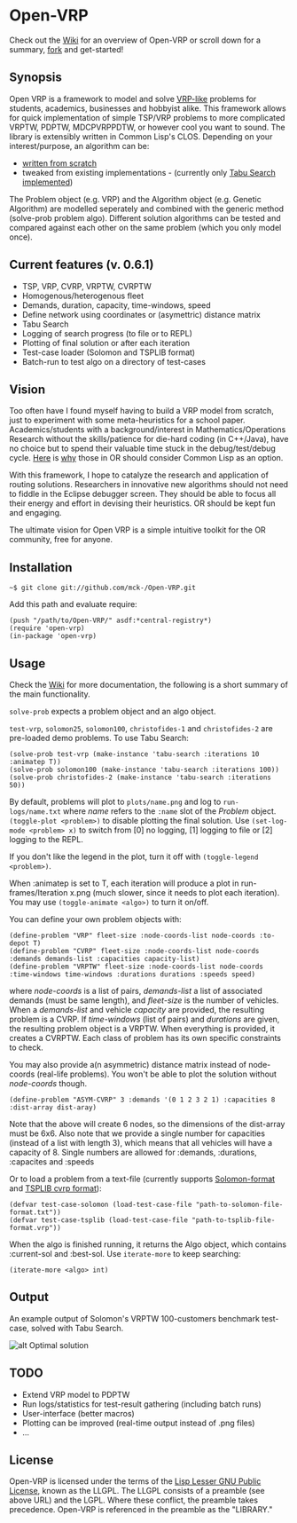 # Open-VRP

Check out the [Wiki](https://github.com/mck-/Open-VRP/wiki) for an overview of Open-VRP or scroll down for a summary, [fork](https://github.com/mck-/Open-VRP/fork_select) and get-started!

## Synopsis

Open VRP is a framework to model and solve [VRP-like](http://neo.lcc.uma.es/radi-aeb/WebVRP/) problems for students, academics, businesses and hobbyist alike. This framework allows for quick implementation of simple TSP/VRP problems to more complicated VRPTW, PDPTW, MDCPVRPPDTW, or however cool you want to sound. The library is extensibly written in Common Lisp's CLOS. Depending on your interest/purpose, an algorithm can be:

* [written from scratch](https://github.com/mck-/Open-VRP/wiki/Using-Open-VRP:-writing-your-algo-from-scratch)
* tweaked from existing implementations - (currently only [Tabu Search implemented](https://github.com/mck-/Open-VRP/wiki/Description-of-the-Tabu-Search-implementation))

The Problem object (e.g. VRP) and the Algorithm object (e.g. Genetic Algorithm) are modelled seperately and combined with the generic method (solve-prob problem algo). Different solution algorithms can be tested and compared against each other on the same problem (which you only model once).

## Current features (v. 0.6.1)

* TSP, VRP, CVRP, VRPTW, CVRPTW
* Homogenous/heterogenous fleet
* Demands, duration, capacity, time-windows, speed
* Define network using coordinates or (asymettric) distance matrix
* Tabu Search
* Logging of search progress (to file or to REPL)
* Plotting of final solution or after each iteration
* Test-case loader (Solomon and TSPLIB format)
* Batch-run to test algo on a directory of test-cases

## Vision

Too often have I found myself having to build a VRP model from scratch, just to experiment with some meta-heuristics for a school paper. Academics/students with a background/interest in Mathematics/Operations Research without the skills/patience for die-hard coding (in C++/Java), have no choice but to spend their valuable time stuck in the debug/test/debug cycle. [Here](https://kuomarc.wordpress.com/2012/01/27/why-i-love-common-lisp-and-hate-java/) is [why](http://kuomarc.wordpress.com/2012/03/05/the-uncommon-lisp-approach-to-operations-research/) those in OR should consider Common Lisp as an option.

With this framework, I hope to catalyze the research and application of routing solutions. Researchers in innovative new algorithms should not need to fiddle in the Eclipse debugger screen. They should be able to focus all their energy and effort in devising their heuristics. OR should be kept fun and engaging.

The ultimate vision for Open VRP is a simple intuitive toolkit for the OR community, free for anyone.

## Installation

```
~$ git clone git://github.com/mck-/Open-VRP.git
```
Add this path and evaluate require:

```
(push "/path/to/Open-VRP/" asdf:*central-registry*)
(require 'open-vrp)
(in-package 'open-vrp)
```

## Usage
Check the [Wiki](https://github.com/mck-/Open-VRP/wiki) for more documentation, the following is a short summary of the main functionality.

`solve-prob` expects a problem object and an algo object.

`test-vrp`, `solomon25`, `solomon100`, `christofides-1` and `christofides-2` are pre-loaded demo problems. To use Tabu Search:

```
(solve-prob test-vrp (make-instance 'tabu-search :iterations 10 :animatep T))
(solve-prob solomon100 (make-instance 'tabu-search :iterations 100))
(solve-prob christofides-2 (make-instance 'tabu-search :iterations 50))
```

By default, problems will plot to `plots/name.png` and log to `run-logs/name.txt` where _name_ refers to the `:name` slot of the _Problem_ object. `(toggle-plot <problem>)` to disable plotting the final solution. Use `(set-log-mode <problem> x)` to switch from [0] no logging, [1] logging to file or [2] logging to the REPL. 

If you don't like the legend in the plot, turn it off with `(toggle-legend <problem>)`.

When :animatep is set to T, each iteration will produce a plot in run-frames/Iteration x.png (much slower, since it needs to plot each iteration). You may use `(toggle-animate <algo>)` to turn it on/off.

You can define your own problem objects with:

```
(define-problem "VRP" fleet-size :node-coords-list node-coords :to-depot T)
(define-problem "CVRP" fleet-size :node-coords-list node-coords :demands demands-list :capacities capacity-list)
(define-problem "VRPTW" fleet-size :node-coords-list node-coords :time-windows time-windows :durations durations :speeds speed)
```

where *node-coords* is a list of pairs, *demands-list* a list of associated demands (must be same length), and *fleet-size* is the number of vehicles. When a *demands-list* and vehicle *capacity* are provided, the resulting problem is a CVRP. If *time-windows* (list of pairs) and *durations* are given, the resulting problem object is a VRPTW. When everything is provided, it creates a CVRPTW. Each class of problem has its own specific constraints to check.

You may also provide a(n asymmetric) distance matrix instead of node-coords (real-life problems). You won't be able to plot the solution without *node-coords* though.

```
(define-problem "ASYM-CVRP" 3 :demands '(0 1 2 3 2 1) :capacities 8 :dist-array dist-aray)
```
Note that the above will create 6 nodes, so the dimensions of the dist-array must be 6x6. Also note that we provide a single number for capacities (instead of a list with length 3), which means that all vehicles will have a capacity of 8. Single numbers are allowed for :demands, :durations, :capacites and :speeds

Or to load a problem from a text-file (currently supports [Solomon-format](http://neo.lcc.uma.es/radi-aeb/WebVRP/index.html?/Problem_Instances/CVRPTWInstances.html) and [TSPLIB cvrp format](http://neo.lcc.uma.es/radi-aeb/WebVRP/data/Doc.ps)):

```
(defvar test-case-solomon (load-test-case-file "path-to-solomon-file-format.txt"))
(defvar test-case-tsplib (load-test-case-file "path-to-tsplib-file-format.vrp"))
```

When the algo is finished running, it returns the Algo object, which contains :current-sol and :best-sol. Use `iterate-more` to keep searching:

```
(iterate-more <algo> int)
```

## Output

An example output of Solomon's VRPTW 100-customers benchmark test-case, solved with Tabu Search.

![alt Optimal solution](https://github.com/mck-/Open-VRP/blob/master/plots/solomon100-optimal.png?raw=true "Optimal solution")

## TODO

* Extend VRP model to PDPTW
* Run logs/statistics for test-result gathering (including batch runs) 
* User-interface (better macros)
* Plotting can be improved (real-time output instead of .png files)
* ...

## License

Open-VRP is licensed under the terms of the [Lisp Lesser GNU
Public License](http://opensource.franz.com/preamble.html), known as
the LLGPL.  The LLGPL consists of a preamble (see above URL) and the
LGPL.  Where these conflict, the preamble takes precedence. 
Open-VRP is referenced in the preamble as the "LIBRARY."
